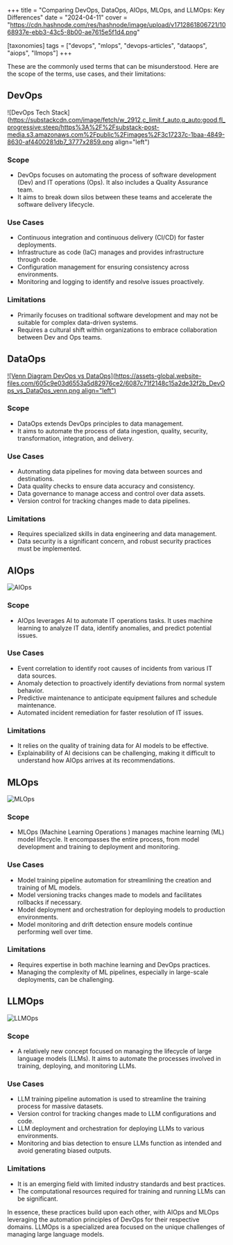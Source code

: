 +++
title = "Comparing DevOps, DataOps, AIOps, MLOps, and LLMOps: Key Differences"
date = "2024-04-11"
cover = "https://cdn.hashnode.com/res/hashnode/image/upload/v1712861806721/1068937e-ebb3-43c5-8b00-ae7615e5f1d4.png"

[taxonomies]
tags = ["devops", "mlops", "devops-articles", "dataops", "aiops", "llmops"]
+++

These are the commonly used terms that can be misunderstood. Here are the scope of the terms, use cases, and their limitations:

## DevOps

![DevOps Tech Stack](https://substackcdn.com/image/fetch/w_2912,c_limit,f_auto,q_auto:good,fl_progressive:steep/https%3A%2F%2Fsubstack-post-media.s3.amazonaws.com%2Fpublic%2Fimages%2F3c17237c-1baa-4849-8630-af4400281db7_3777x2859.png align="left")

### Scope

- DevOps focuses on automating the process of software development (Dev) and IT operations (Ops). It also includes a Quality Assurance team.
- It aims to break down silos between these teams and accelerate the software delivery lifecycle.

### Use Cases

- Continuous integration and continuous delivery (CI/CD) for faster deployments.
- Infrastructure as code (IaC) manages and provides infrastructure through code.
- Configuration management for ensuring consistency across environments.
- Monitoring and logging to identify and resolve issues proactively.

### Limitations

- Primarily focuses on traditional software development and may not be suitable for complex data-driven systems.
- Requires a cultural shift within organizations to embrace collaboration between Dev and Ops teams.

## DataOps

[![Venn Diagram DevOps vs DataOps](https://assets-global.website-files.com/605c9e03d6553a5d82976ce2/6087c71f2148c15a2de32f2b_DevOps_vs_DataOps_venn.png align="left")](https://assets-global.website-files.com/605c9e03d6553a5d82976ce2/6087c71f2148c15a2de32f2b_DevOps_vs_DataOps_venn.png)

### Scope

- DataOps extends DevOps principles to data management.
- It aims to automate the process of data ingestion, quality, security, transformation, integration, and delivery.

### Use Cases

- Automating data pipelines for moving data between sources and destinations.
- Data quality checks to ensure data accuracy and consistency.
- Data governance to manage access and control over data assets.
- Version control for tracking changes made to data pipelines.

### **Limitations**

- Requires specialized skills in data engineering and data management.
- Data security is a significant concern, and robust security practices must be implemented.

## AIOps

![AIOps](https://soulpageit.com/wp-content/uploads/2021/07/New-Blog-Images-1-1.png)

### **Scope**

- AIOps leverages AI to automate IT operations tasks. It uses machine learning to analyze IT data, identify anomalies, and predict potential issues.

### Use Cases

- Event correlation to identify root causes of incidents from various IT data sources.
- Anomaly detection to proactively identify deviations from normal system behavior.
- Predictive maintenance to anticipate equipment failures and schedule maintenance.
- Automated incident remediation for faster resolution of IT issues.

### Limitations

- It relies on the quality of training data for AI models to be effective.
- Explainability of AI decisions can be challenging, making it difficult to understand how AIOps arrives at its recommendations.

## MLOps

![MLOps](https://blogs.nvidia.com/wp-content/uploads/2020/09/MLOps-Neal-Analytics.png)

### Scope

- MLOps (Machine Learning Operations ) manages machine learning (ML) model lifecycle. It encompasses the entire process, from model development and training to deployment and monitoring.

### Use Cases

- Model training pipeline automation for streamlining the creation and training of ML models.
- Model versioning tracks changes made to models and facilitates rollbacks if necessary.
- Model deployment and orchestration for deploying models to production environments.
- Model monitoring and drift detection ensure models continue performing well over time.

### Limitations

- Requires expertise in both machine learning and DevOps practices.
- Managing the complexity of ML pipelines, especially in large-scale deployments, can be challenging.

## LLMOps

![LLMOps](https://storage.googleapis.com/wandb-production.appspot.com/mostafaibrahim17/images/projects/37042936/e6a4bc30.png?Expires=1712865179&GoogleAccessId=gorilla-files-url-signer-man%40wandb-production.iam.gserviceaccount.com&Signature=BWwK4M0NfLnc1%2Bpj7IGJTkB91OZye32W97Q5JP%2Ff2DYJbfdzUTYhtT9ZktVPOoqT5yVD1EvmDug8wWuSCkeMPgV8mHXQ6xaB%2F3bqJXCaBjZ4HuUm2nYXp72nSzGDCX3xoBYCQetHKcQbIjO9QtblsGRBaYcAlgDq8kQUv0%2FwbvcDnngrtLhkwMvqBrZRFXBy3WB4BrLsHnOxjJLSIPI4eoUfd35BAV24NAmPw2L8lZLuXIBKplyo7ZjNjfS8Y%2F1HMWk2%2BtJqPnyZgP%2B48k%2F6FYbcUubZiem1Myu2E9V%2BTJjknh1UcxdyyxxtW%2BkkOQR8AZbnf24fIF6Po5B%2BqM9d0g%3D%3D)

### Scope

- A relatively new concept focused on managing the lifecycle of large language models (LLMs). It aims to automate the processes involved in training, deploying, and monitoring LLMs.

### Use Cases

- LLM training pipeline automation is used to streamline the training process for massive datasets.
- Version control for tracking changes made to LLM configurations and code.
- LLM deployment and orchestration for deploying LLMs to various environments.
- Monitoring and bias detection to ensure LLMs function as intended and avoid generating biased outputs.

### Limitations

- It is an emerging field with limited industry standards and best practices.
- The computational resources required for training and running LLMs can be significant.

In essence, these practices build upon each other, with AIOps and MLOps leveraging the automation principles of DevOps for their respective domains. LLMOps is a specialized area focused on the unique challenges of managing large language models.
